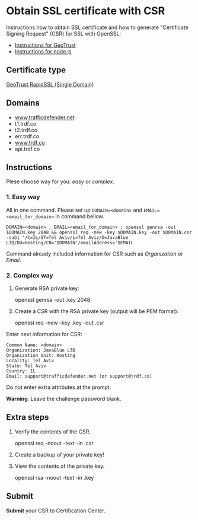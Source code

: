 # Obtain SSL certificate with CSR

Instructions how to obtain SSL certificate and how to generate "Certificate Signing Request" (CSR) for SSL with OpenSSL:

* [Instructions for GeoTrust ](https://www.geotrust.com/resources/csr/apache_mod_ssl.htm)
* [Instructions for node.js](https://nodejs.org/api/tls.html#tls_tls_ssl)

## Certificate type

[GeoTrust RapidSSL (Single Domain)](https://www.ssls.com/geotrust-ssl-certificates/rapidssl.html)

## Domains

* www.trafficdefender.net
* t1.trdf.co
* t2.trdf.co
* err.trdf.co
* www.trdf.co
* api.trdf.co

## Instructions

Plese choose way for you: _easy_ or _complex_.

### 1. Easy way

All in one command. Please set up `DOMAIN=<domain>` and `EMAIL=<email_for_domain>` in command bellow.

	DOMAIN=<domain> ; EMAIL=<email_for_domain> ; openssl genrsa -out $DOMAIN.key 2048 && openssl req -new -key $DOMAIN.key -out $DOMAIN.csr -subj '/C=IL/ST=Tel Aviv/L=Tel Aviv/O=JavaBlue LTD/OU=Hosting/CN='$DOMAIN'/emailAddress='$EMAIL

Command already included information for CSR such as _Organization_ or _Email_.

### 2. Complex way

1. Generate RSA private key:

	openssl genrsa -out <domain>.key 2048

2. Create a CSR with the RSA private key (output will be PEM format):

	openssl req -new -key <domain>.key -out <domain>.csr

Enter next information for CSR:

	Common Name: <domain>
	Organization: JavaBlue LTD
	Organization Unit: Hosting
	Locality: Tel Aviv
	State: Tel Aviv
	Country: IL
	Email: support@trafficdefender.net (or support@trdf.co)

Do not enter extra attributes at the prompt.

__Warning__: Leave the challenge password blank.

## Extra steps

1. Verify the contents of the CSR.

	openssl req -noout -text -in <domain>.csr

2. Create a backup of your private key!

3. View the contents of the private key.

	openssl rsa -noout -text -in <domain>.key

## Submit

__Submit__ your CSR to Certification Center.

